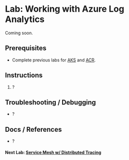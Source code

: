 # Lab: Working with Azure Log Analytics

Coming soon.

## Prerequisites

* Complete previous labs for [AKS](../../create-aks-cluster/README.md) and [ACR](../../build-application/README.md).

## Instructions

1. ?

## Troubleshooting / Debugging

* ?

## Docs / References

* ?

#### Next Lab: [Service Mesh w/ Distributed Tracing](labs/servicemesh-tracing/README.md)
